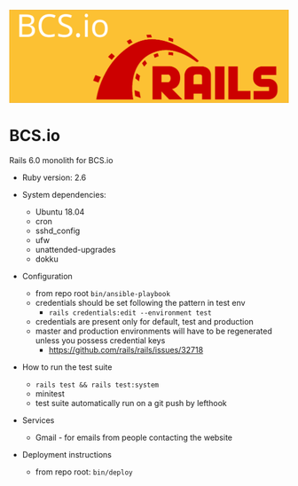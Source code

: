 
![Bash](../docs/images/rails_banner.svg)

# BCS.io

Rails 6.0 monolith for BCS.io

* Ruby version: 2.6

* System dependencies: 
  - Ubuntu 18.04
  - cron
  - sshd_config
  - ufw
  - unattended-upgrades
  - dokku 

* Configuration
  - from repo root `bin/ansible-playbook`
  - credentials should be set following the pattern in test env
     - `rails credentials:edit --environment test`
  - credentials are present only for default, test and production
  - master and production environments will have to be regenerated unless you possess credential keys
     - https://github.com/rails/rails/issues/32718

* How to run the test suite
  -  `rails test && rails test:system`
  -  minitest
  -  test suite automatically run on a git push by lefthook

* Services
  -  Gmail - for emails from people contacting the website

* Deployment instructions
  - from repo root: `bin/deploy`
